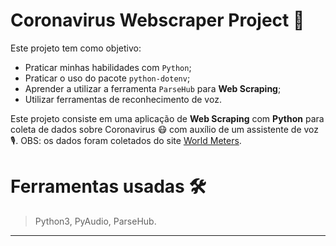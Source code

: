 # Coronavirus Webscraper Project :microbe:

Este projeto tem como objetivo:

- Praticar minhas habilidades com `Python`;
- Praticar o uso do pacote `python-dotenv`;
- Aprender a utilizar a ferramenta `ParseHub` para **Web Scraping**;
- Utilizar ferramentas de reconhecimento de voz.

Este projeto consiste em uma aplicação de **Web Scraping** com **Python** para coleta de dados sobre Coronavirus :mask: com auxílio de um assistente de voz :studio_microphone:. OBS: os dados foram coletados do site [World Meters](https://www.worldometers.info/coronavirus/).

# Ferramentas usadas :hammer_and_wrench:

  > Python3, PyAudio, ParseHub.
 
---
